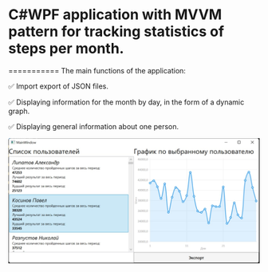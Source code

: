 # C#WPF application with MVVM pattern for tracking statistics of steps per month.
===========
The main functions of the application:

:white_check_mark: Import export of JSON files.  

:white_check_mark: Displaying information for the month by day, in the form of a dynamic graph. 

:white_check_mark: Displaying general information about one person.

![Img alt](https://github.com/3voMorphey/img/blob/main/photo_2022-11-20_14-44-39.jpg)
